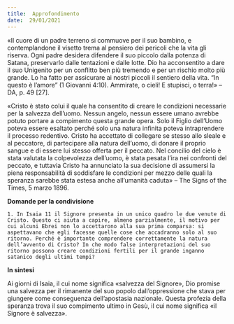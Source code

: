 ```yaml
---
title:  Approfondimento
date:  29/01/2021
---
```


«Il cuore di un padre terreno si commuove per il suo bambino, e contemplandone il visetto trema al pensiero dei pericoli che la vita gli riserva. Ogni padre desidera difendere il suo piccolo dalla potenza di Satana, preservarlo dalle tentazioni e dalle lotte. Dio ha acconsentito a dare il suo Unigenito per un conflitto ben più tremendo e per un rischio molto più grande. Lo ha fatto per assicurare ai nostri piccoli il sentiero della vita. “In questo è l’amore” (1 Giovanni 4:10). Ammirate, o cieli! E stupisci, o terra!» – DA, p. 49 [27].

«Cristo è stato colui il quale ha consentito di creare le condizioni necessarie per la salvezza dell’uomo. Nessun angelo, nessun essere umano avrebbe potuto portare a compimento questa grande opera. Solo il Figlio dell’Uomo poteva essere esaltato perché solo una natura infinita poteva intraprendere il processo redentivo. Cristo ha accettato di collegare se stesso allo sleale e al peccatore, di partecipare alla natura dell’uomo, di donare il proprio sangue e di essere lui stesso offerta per il peccato. Nel concilio del cielo è stata valutata la colpevolezza dell’uomo, è stata pesata l’ira nei confronti del peccato, e tuttavia Cristo ha annunciato la sua decisione di assumersi la piena responsabilità di soddisfare le condizioni per mezzo delle quali la speranza sarebbe stata estesa anche all’umanità caduta» – The Signs of the Times, 5 marzo 1896.

**Domande per la condivisione**

`1.	In Isaia 11 il Signore presenta in un unico quadro le due venute di Cristo. Questo ci aiuta a capire, almeno parzialmente, il motivo per cui alcuni Ebrei non lo accettarono alla sua prima comparsa: si aspettavano che egli facesse quelle cose che accadranno solo al suo ritorno. Perché è importante comprendere correttamente la natura dell’avvento di Cristo? In che modo false interpretazioni del suo ritorno possono creare condizioni fertili per il grande inganno satanico degli ultimi tempi?`

**In sintesi**

Ai giorni di Isaia, il cui nome significa «salvezza del Signore», Dio promise una salvezza per il rimanente del suo popolo dall’oppressione che stava per giungere come conseguenza dell’apostasia nazionale. Questa profezia della speranza trova il suo compimento ultimo in Gesù, il cui nome significa «il Signore è salvezza».